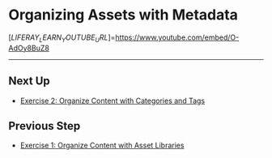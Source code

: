 # Organizing Assets with Metadata

[$LIFERAY_LEARN_YOUTUBE_URL$]=https://www.youtube.com/embed/O-AdOy8BuZ8

---

## Next Up

* [Exercise 2: Organize Content with Categories and Tags](./exercise-2-organize-content-with-categories-and-tags.md)

## Previous Step

* [Exercise 1: Organize Content with Asset Libraries](./exercise-1-organize-content-with-asset-libraries.md)
